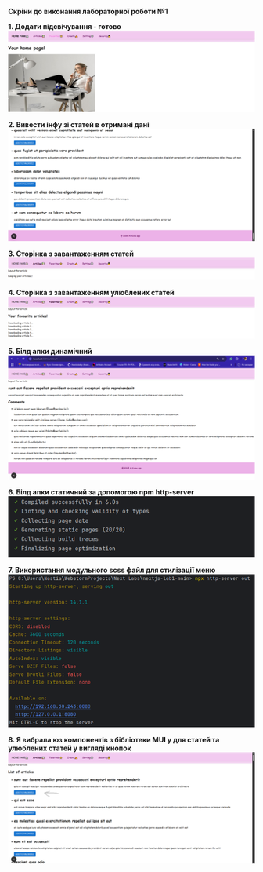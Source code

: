 **Скріни до виконання лабораторної роботи №1**

**1. Додати підсвічування - готово**
![image](./demonstration/1.jpg)

**2. Вивести інфу зі статей в отримані дані**
![image](./demonstration/2.png)

**3. Сторінка з завантаженням статей**
![image](./demonstration/3.png)

**4. Сторінка з завантаженням улюблених статей**
![image](./demonstration/4.png)

**5. Білд апки динамічний**
![image](./demonstration/5.png)

**6. Білд апки статичний за допомогою npm http-server**
![image](./demonstration/6.png)

**7. Використання модульного scss файл для стилізації меню**
![image](./demonstration/7.png)

**8. Я вибрала юз компонентів з бібліотеки MUI у для статей та улюблених статей у вигляді кнопок**
![image](./demonstration/8.png)